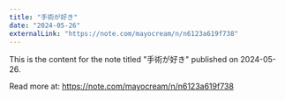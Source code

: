 ```yaml
---
title: "手術が好き"
date: "2024-05-26"
externalLink: "https://note.com/mayocream/n/n6123a619f738"
---
```


This is the content for the note titled "手術が好き" published on 2024-05-26.

Read more at: https://note.com/mayocream/n/n6123a619f738

